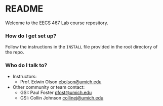 # README #

Welcome to the EECS 467 Lab course repository.

### How do I get set up? ###

Follow the instructions in the `INSTALL` file provided in the root directory of the repo.

### Who do I talk to? ###

* Instructors:
    + Prof. Edwin Olson <ebolson@umich.edu>
* Other community or team contact:
    + GSI: Paul Foster <pfost@umich.edu>
    + GSI: Collin Johnson <collinej@umich.edu>

